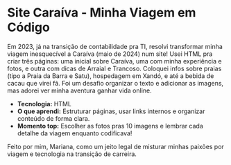 # Site Caraíva - Minha Viagem em Código

Em 2023, já na transição de contabilidade pra TI, resolvi transformar minha viagem inesquecível a Caraíva (maio de 2024) num site! Usei HTML pra criar três páginas: uma inicial sobre Caraíva, uma com minha experiência e fotos, e outra com dicas de Arraial e Trancoso. Coloquei infos sobre praias (tipo a Praia da Barra e Satu), hospedagem em Xandó, e até a bebida de cacau que virei fã. Foi um desafio organizar o texto e adicionar as imagens, mas adorei ver minha aventura ganhar vida online.

- **Tecnologia:** HTML
- **O que aprendi:** Estruturar páginas, usar links internos e organizar conteúdo de forma clara.
- **Momento top:** Escolher as fotos pras 10 imagens e lembrar cada detalhe da viagem enquanto codificava!

Feito por mim, Mariana, como um jeito legal de misturar minhas paixões por viagem e tecnologia na transição de carreira.
